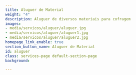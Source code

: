 ```yaml
---
title: Aluguer de Material
weight: "4"
description: Aluguer de diversos materiais para cofragem
images:
- media/servicos/aluguer/aluguer.jpg
- media/servicos/aluguer/aluguer1.jpg
- media/servicos/aluguer/aluguer2.jpg
homepage_link_enable: true
section_button_name: Aluguer de Material
id: aluguer
class: services-page default-section-page
background: 

---
```

